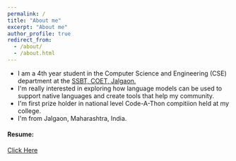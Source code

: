 ```yaml
---
permalink: /
title: "About me"
excerpt: "About me"
author_profile: true
redirect_from: 
  - /about/
  - /about.html
---
```


* I am a 4th year student in the Computer Science and Engineering (CSE) department at the [SSBT, COET, Jalgaon.](https://www.sscoetjalgaon.ac.in/)
* I'm really interested in exploring how language models can be used to support native languages and create tools that help my community.
* I'm first prize holder in national level Code-A-Thon compitiion held at my college.
* I'm from Jalgaon, Maharashtra, India.

#### Resume:
[Click Here](/files/prasadchavan_1.pdf)
